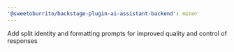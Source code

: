 ```yaml
---
'@sweetoburrito/backstage-plugin-ai-assistant-backend': minor
---
```


Add split identity and formatting prompts for improved quality and control of responses
